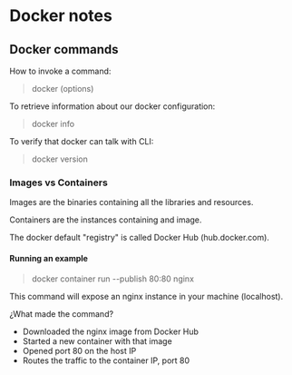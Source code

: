 # **Docker notes**

## **Docker commands**

How to invoke a command:
> docker <command> <sub-command> (options)

To retrieve information about our docker configuration:
> docker info

To verify that docker can talk with CLI:
> docker version

### Images vs Containers
Images are the binaries containing all the libraries and resources.

Containers are the instances containing and image.

The docker default "registry" is called Docker Hub (hub.docker.com).

#### Running an example

> docker container run --publish 80:80 nginx

This command will expose an nginx instance in your machine (localhost).

¿What made the command?
* Downloaded the nginx image from Docker Hub
* Started a new container with that image
* Opened port 80 on the host IP
* Routes the traffic to the container IP, port 80
